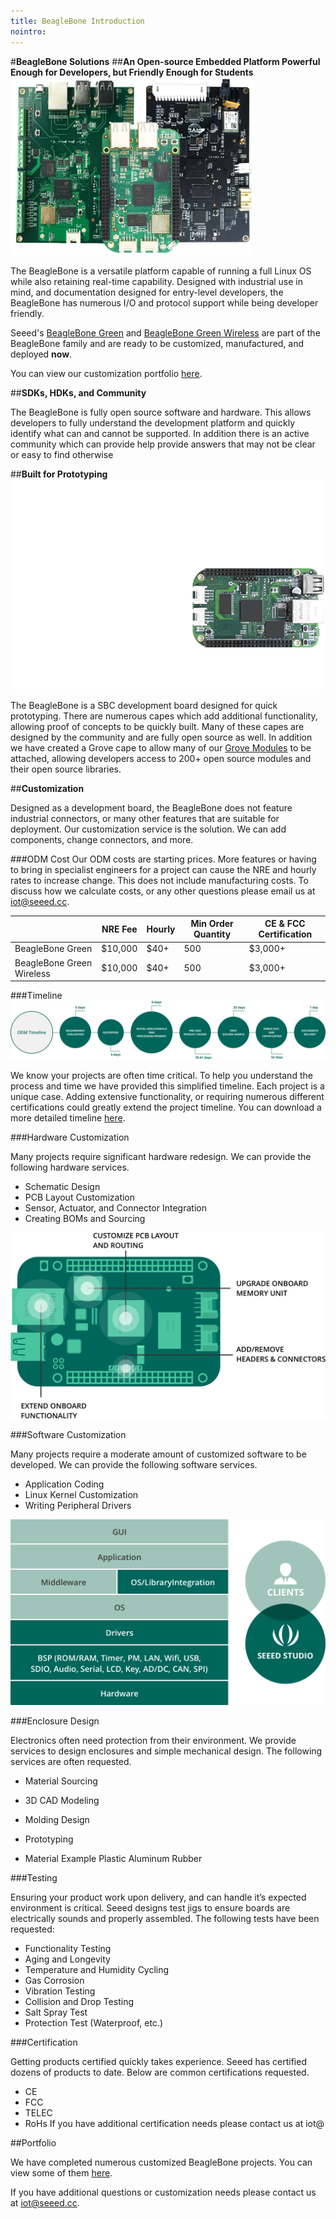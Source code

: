 ```yaml
---
title: BeagleBone Introduction
nointro:
---
```


#**BeagleBone Solutions**
##**An Open-source Embedded Platform Powerful Enough for Developers, but Friendly Enough for Students**
![Customization](https://github.com/SeeedDocument/BeagleBoneSolutions/blob/master/img/BBG_Customization.png?raw=true)

The BeagleBone is a versatile platform capable of running a full Linux OS while also retaining real-time capability. Designed with industrial use in mind, and documentation designed for entry-level developers, the BeagleBone has numerous I/O and protocol support while being developer friendly.

Seeed's [BeagleBone Green](http://wiki.seeedstudio.com/BeagleBone_Green/) and [BeagleBone Green Wireless](http://wiki.seeedstudio.com/BeagleBone_Green_Wireless/) are part of the BeagleBone family and are ready to be customized, manufactured, and deployed **now**.

You can view our customization portfolio [here](#portfolio).

##**SDKs, HDKs, and Community**

The BeagleBone is fully open source software and hardware. This allows developers to fully understand the development platform and quickly identify what can and cannot be supported. In addition there is an active community which can provide help provide answers that may not be clear or easy to find otherwise

##**Built for Prototyping**
![prototyping](https://github.com/SeeedDocument/BeagleBoneSolutions/blob/master/img/Prototyping.gif?raw=true)

The BeagleBone is a SBC development board designed for quick prototyping.  There are numerous capes which add additional functionality, allowing proof of concepts to be quickly built. Many of these capes are designed by the community and are fully open source as well. In addition we have created a Grove cape to allow many of our [Grove Modules](http://wiki.seeedstudio.com/Grove_System/) to be attached, allowing developers access to 200+ open source modules and their open source libraries.

##**Customization**

Designed as a development board, the BeagleBone does not feature industrial connectors, or many other features that are suitable for deployment. Our customization service is the solution. We can add components, change connectors, and more.

###ODM Cost
Our ODM costs are starting prices. More features or having to bring in specialist engineers for a project can cause the NRE and hourly rates to increase change. This does not include manufacturing costs. To discuss how we calculate costs, or any other questions please email us at [iot@seeed.cc](iot@seeed.cc).

|                           | NRE Fee | Hourly | Min Order Quantity | CE & FCC Certification |
|---------------------------|---------|--------|--------------------|------------------------|
| BeagleBone Green          | $10,000 |   $40+ |                500 |                $3,000+ |
| BeagleBone Green Wireless | $10,000 |   $40+ |                500 |                $3,000+ |




###Timeline
![ODM timeline](https://github.com/SeeedDocument/BeagleBoneSolutions/blob/master/img/Timeline.png?raw=true)

We know your projects are often time critical. To help you understand the process and time we have provided this simplified timeline. Each project is a unique case. Adding extensive functionality, or requiring numerous different certifications could greatly extend the project timeline. You can download a more detailed timeline [here](https://github.com/SeeedDocument/BeagleBoneSolutions/blob/master/res/ODM_Detailed_Timeline.pdf).


###Hardware Customization

Many projects require significant hardware redesign. We can provide the following hardware services.

- Schematic Design
- PCB Layout Customization
- Sensor, Actuator, and Connector Integration
- Creating BOMs and Sourcing

![Hardware](https://github.com/SeeedDocument/BeagleBoneSolutions/blob/master/img/Hardware.png?raw=true)


###Software Customization

Many projects require a moderate amount of customized software to be developed. We can provide the following software services.

- Application Coding
- Linux Kernel Customization
- Writing Peripheral Drivers

![Software](https://github.com/SeeedDocument/BeagleBoneSolutions/blob/master/img/Software.png?raw=true)


###Enclosure Design

Electronics often need protection from their environment. We provide services to design enclosures and simple mechanical design. The following services are often requested.

- Material Sourcing
- 3D CAD Modeling
- Molding Design
- Prototyping

- Material Example
   Plastic
   Aluminum
   Rubber

###Testing

Ensuring your product work upon delivery, and can handle it’s expected environment is critical. Seeed designs test jigs to ensure boards are electrically sounds and properly assembled. The following tests have been requested:

- Functionality Testing
- Aging and Longevity
- Temperature and Humidity Cycling
- Gas Corrosion
- Vibration Testing
- Collision and Drop Testing
- Salt Spray Test
- Protection Test (Waterproof, etc.)

###Certification

Getting products certified quickly takes experience. Seeed has certified dozens of products to date. Below are common certifications requested.

- CE
- FCC
- TELEC
- RoHs
If you have additional certification needs please contact us at iot@

##Portfolio

We have completed numerous customized BeagleBone projects. You can view some of them [here](https://www.seeed.cc/portfolio).


If you have additional questions or customization needs please contact us at [iot@seeed.cc](iot@seeed.cc).
